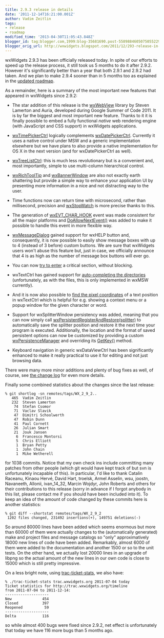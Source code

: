 ```yaml
---
title: 2.9.3 release in details
date: '2011-12-14T16:21:00.001Z'
author: Vadim Zeitlin
tags:
- release
- roadmap
modified_time: '2013-04-30T11:05:43.848Z'
blogger_id: tag:blogger.com,1999:blog-35681690.post-5589884605075055229
blogger_orig_url: http://wxwidgets.blogspot.com/2011/12/293-release-in-details.html
---
```


wxWidgets 2.9.3 has been officially released today. In spite of our efforts to
speed up the release process, it still took us 5 months to do it after 2.9.2.
However it's significantly better than a year that both 2.9.1 and 2.9.2 had
taken. And we plan to make 2.9.4 sooner than in 5 months too as explained in the
[updated roadmap].

As a remainder, here is a summary of the most important new features that
appeared in wxWidgets since 2.9.2:

*   The star addition of this release is the [wxWebView] library by Steven
    Lamerton and Auria, developed during Google Summer of Code 2011. It is by
    far the biggest and most important new feature. Thanks to it it is finally
    possible to embed a fully functional _native_ web rendering engine (with
    JavaScript and CSS support) in wxWidgets applications.

*   [wxTimePickerCtrl] logically complements [wxDatePickerCtrl]. Currently it
    uses a native control under MSW and a generic implementation elsewhere but
    we have plans to also provide a native implementation for OS X in the next
    version (and for wxDatePickerCtrl as well).

*   [wxTreeListCtrl]: this is much less revolutionary but is a convenient and,
    most importantly, simple to use multi-column hierarchical control.

*   [wxRichToolTip] and [wxBannerWindow] are also not exactly earth shattering
    but provide a simple way to enhance your application UI by presenting more
    information in a nice and not distracting way to the user.

*   Time functions now can return time with microsecond, rather than
    millisecond, precision and [wxStopWatch] is more precise thanks to this.

*   The generation of [wxEVT_CHAR_HOOK] event was made consistent for all the
    major platforms and [DoAllowNextEvent()] was added to make it possible to
    handle this event in more flexible way.

*   [wxMessageDialog] gained support for wxHELP button and, consequently, it is
    now possible to easily show message boxes with up to 4 (instead of 3 before)
    custom buttons. We are sure that wxWidgets users won't abuse this feature
    but, just in case, we officially announce that 4 is as high as the number of
    message box buttons will ever go.

*   You can now [try to enter] a critical section, without blocking.

*   wxTextCtrl has gained support for [auto-completing the directories]
    (unfortunately, as with the files, this is only implemented in wxMSW
    currently).

*   And it is now also possible to [find the pixel coordinates] of a text
    position in wxTextCtrl which is helpful for e.g. showing a context menu or
    a popup window for the given character or word.

*   Support for wxSplitterWindow persistency was added, meaning that you can now
    simply call [wxPersistentRegisterAndRestore(splitter)] to automatically save
    the splitter position and restore it the next time your program is executed.
    Additionally, the location and the format of saved persistent options can
    now be customized by providing a custom [wxPersistenceManager] and
    overriding its [GetKey()] method.

*   Keyboard navigation in generic wxDataViewCtrl has been significantly
    enhanced to make it really practical to use it for editing and not just
    browsing data.

There were many more minor additions and plenty of bug fixes as well, of course,
see [the change log] for even more details.

Finally some combined statistics about the changes since the last release:

    % git shortlog -sn remotes/tags/WX_2_9_2..
       465  Vadim Zeitlin
       232  Steven Lamerton
        74  Stefan Csomor
        71  Vaclav Slavik
        47  Dimitri Schoolwerth
        47  Robin Dunn
        41  Paul Cornett
        26  Julian Smart
        21  Jouk Jansen
         6  Francesco Montorsi
         5  Chris Elliott
         1  Bryan Petty
         1  John Chain
         1  Mike Wetherell

for 1038 commits. Notice that my own check ins include committing many patches
from other people (which git would have kept track of but svn is unfortunately
incapable of this). In particular, I'd like to thank Catalin Raceanu, Kinaou
Hervé, David Hart, troelsk, Armel Asselin, wsu, joostn, Navaneeth, Allonii,
ivan_14_32, Marcin Wojdyr, John Roberts and others for their contributions to
this release (sorry in advance if I forgot anybody in this list, please contact
me if you should have been included into it). To keep an idea of the amount of
code changed by these commits here is another statistics:

    % git diff --shortstat remotes/tags/WX_2_9_2
     1202 files changed, 231492 insertions(+), 149751 deletions(-)

So around 80000 lines have been added which seems enormous but more than 60000
of them were actually changes to the (automatically generated) make and project
files and message catalogs so "only" approximatively 18000 new lines of code
have been added. Remarkably, almost 6000 of them were added to the documentation
and another 1500 or so to the unit tests. On the other hand, we actually lost
20000 lines in an upgrade of libpng so the actual amount of the new lines in our
own code is close to 15000 which is still pretty impressive.

On a less bright note, using [trac-ticket-stats], we also have:

    % ./trac-ticket-stats trac.wxwidgets.org 2011-07-04 today
    Ticket statistics for http://trac.wxwidgets.org/timeline
    from 2011-07-04 to 2011-12-14:
    --------------------
    New              454
    Closed           397
    Reopened          59
    --------------------
    Delta            116

so while almost 400 bugs were fixed since 2.9.2, net effect is unfortunately
that today we have 116 more bugs than 5 months ago.

[updated roadmap]: https://trac.wxwidgets.org/wiki/Roadmap
[wxWebView]: http://docs.wxwidgets.org/trunk/group__group__class__webview.html
[wxTimePickerCtrl]: http://docs.wxwidgets.org/trunk/classwx_time_picker_ctrl.html
[wxDatePickerCtrl]: http://docs.wxwidgets.org/trunk/classwx_date_picker_ctrl.html
[wxTreeListCtrl]: http://docs.wxwidgets.org/trunk/classwx_tree_list_ctrl.html
[wxRichToolTip]: http://docs.wxwidgets.org/trunk/classwx_rich_tool_tip.html
[wxBannerWindow]: http://docs.wxwidgets.org/trunk/classwx_banner_window.html
[wxStopWatch]: http://docs.wxwidgets.org/trunk/classwx_stop_watch.html
[wxEVT_CHAR_HOOK]: http://docs.wxwidgets.org/trunk/classwx_key_event.html
[DoAllowNextEvent()]: http://docs.wxwidgets.org/trunk/classwx_key_event.html#a4a7060ef0054d681cf8685e0467a663e
[wxMessageDialog]: http://docs.wxwidgets.org/trunk/classwx_message_dialog.html
[try to enter]: http://docs.wxwidgets.org/trunk/classwx_critical_section.html#abb732e66f2b0e6f38d30f29a25d8851a
[auto-completing the directories]: http://docs.wxwidgets.org/trunk/classwx_text_entry.html#ab02338d68d51f103551454298578851c
[find the pixel coordinates]: http://docs.wxwidgets.org/trunk/classwx_text_ctrl.html#a2d976679d30dfd1ff0adb177b9537880
[wxPersistentRegisterAndRestore(splitter)]: http://docs.wxwidgets.org/trunk/persist_8h.html#aa88ad0cab20a78e9c930fbbbc6caa36d
[wxPersistenceManager]: http://docs.wxwidgets.org/trunk/classwx_persistence_manager.html
[GetKey()]: http://docs.wxwidgets.org/trunk/classwx_persistence_manager.html#a03e9951d6bfd4b6b089a60a5045ae19e
[the change log]: https://sourceforge.net/projects/wxwindows/files/2.9.3/changes.txt
[trac-ticket-stats]: http://www.tt-solutions.com/en/portfolio/trac_ticket_stats
